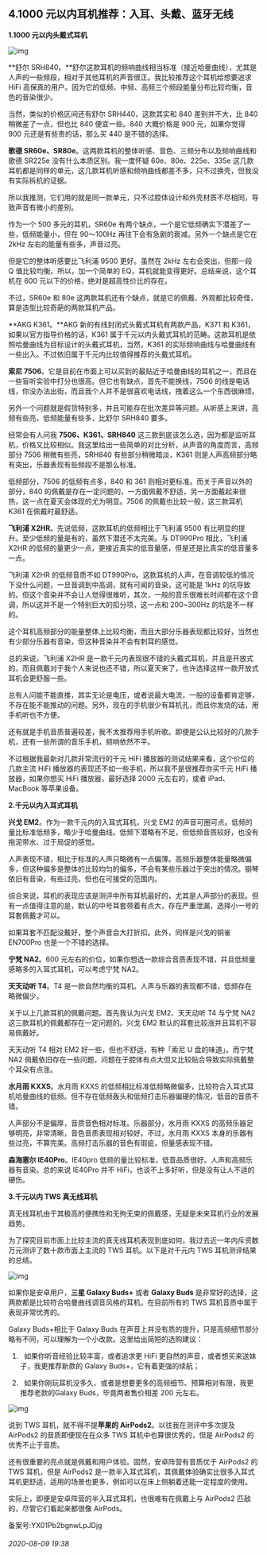 ## 4.1000 元以内耳机推荐：入耳、头戴、蓝牙无线
**1.1000 元以内头戴式耳机**


![img](https://pic3.zhimg.com/v2-ee07716b28b0deab51543e91c319f8d9.webp)

**舒尔 SRH840。**舒尔这款耳机的频响曲线相当标准（接近哈曼曲线），尤其是人声的一些频段，相对于其他耳机的声音很正。我比较推荐这个耳机给想要追求 HiFi 高保真的用户。因为它的低频、中频、高频三个频段能量分布比较均衡，音色的音染很少。


当然，类似的价格区间还有舒尔 SRH440，这款其实和 840 差别并不大，比 840 稍微差了一点，但也比 840 便宜一些。840 大概价格是 900 元，如果你觉得 900 元还是有些贵的话，那么买 440 是不错的选择。


**歌德 SR60e、SR80e**。这两款耳机的整体听感、音色、三频分布以及频响曲线和歌德 SR225e 没有什么本质区别。我一度怀疑 60e、80e、225e、335e 这几款耳机都是同样的单元，这几款耳机听感和频响曲线都差不多，只不过换壳，但我没有实际拆机的证据。


所以我推测，它们用的就是同一款单元，只不过腔体设计和外壳材质不尽相同，导致声音有微小的差别。


作为一个 500 多元的耳机，SR60e 有两个缺点，一个是它低频确实下潜差了一些，低频能量小，但在 90～100Hz 再往下会有急剧的衰减。另外一个缺点是它在 2kHz 左右的能量有些多，声音过亮。


但是它的整体听感要比飞利浦 9500 更好。虽然在 2kHz 左右会突出，但那一段 Q 值比较均衡。所以，加一个简单的 EQ，耳机就能变得更好。总结来说，这个耳机在 600 元以下的价格，绝对是超高性价比的存在。


不过，SR60e 和 80e 这两款耳机还有个缺点，就是它的佩戴、外观都比较奇怪，算是造型比较奇葩的两款耳机产品。


**AKG K361。**AKG 新的有线封闭式头戴式耳机有两款产品，K371 和 K361，如果以官方指导价格的话，K361 属于千元以内头戴式耳机的范畴。这款耳机是依照哈曼曲线为目标设计的头戴式耳机，当然，K361 的实际频响曲线与哈曼曲线有一些出入。不过依旧属于千元内比较值得推荐的头戴式耳机。


**索尼 7506**。它是目前在市面上可以买到的最贴近于哈曼曲线的耳机之一，而且在一些盲听实验中打分也很高。但它也有缺点，首先不能换线，7506 的线是电话线，你没办法出街，而且我个人并不是很喜欢电话线，拽着这么一个东西很麻烦。


另外一个问题就是假货特别多，并且可能存在批次差异等问题。从听感上来讲，高频有些亮，低频能量有些多，比舒尔 SRH840 要多。


经常会有人问我 **7506、K361、SRH840** 这三款到底该怎么选，因为都是监听耳机，价格又比较相似。我这里给出一些简单的对比分析，从声音的角度而言，高频部分 7506 稍微有些亮，SRH840 有些部分稍微暗淡，K361 则是人声高频部分略有突出，乐器表现有些频段不是那么标准。


低频部分，7506 的低频有点多，840 和 361 则相对更标准。而关于声音以外的部分，840 的佩戴是存在一定问题的，一方面佩戴不舒适，另一方面戴起来很热，这一点在夏天会体现的尤为明显。7506 的佩戴也比较一般，这三款耳机 K361 在佩戴时最舒适。


**飞利浦 X2HR**。先说低频，这款耳机的低频相比于飞利浦 9500 有比明显的提升。至少低频的量是有的，虽然下潜还不太完美。与 DT990Pro 相比，飞利浦 X2HR 的低频的量更少一点，更接近真实的低音量感，但是还是比真实的低音量多一点。


飞利浦 X2HR 的低频音质不如 DT990Pro。这款耳机的人声，在音调较低的情况下没什么问题，一旦音调到中高调，就有可闻的音染，这可能是 1kHz 的坑导致的。但这个音染并不会让人觉得很难听，其次，一般的音乐很难长时间都在这个音调，所以这并不是一个特别巨大的扣分项，这一点和 200~300Hz 的坑是不一样的。


这个耳机高频部分的能量整体上比较均衡，而且大部分乐器表现都比较好，当然也有少部分乐器有音染，但这种音染并不会有刺耳的感觉。


总的来说，飞利浦 X2HR 是一款千元内表现很不错的头戴式耳机，并且是开放式的，而且佩戴对于我个人来说也还不错，所以夏天来了，也许选择这样一款开放式耳机会更舒服一些。


总有人问能不能直推，其实无论是电压，或者说最大电流，一般的设备都肯定够，不存在能不能推动的问题。另外，现在的手机很少有耳机孔，而且你发烧的话，用手机听也不方便。


还有就是手机音质普遍较差，我不太推荐用手机听歌。即便是公认比较好的几款手机，还有一些所谓的音乐手机，频响依然不平。


不过根据我最新对几款非常流行的千元 HiFi 播放器的测试结果来看，这个价位的几款主流 HiFi 播放器的表现还不如一些手机，所以我不是很推荐你买千元 HiFi 播放器，如果你想买 HiFi 播放器，最好选择 2000 元左右的，或者 iPad、MacBook 等苹果设备。


**2.千元以内入耳式耳机**


**兴戈 EM2**。作为一款千元内的入耳式耳机，兴戈 EM2 的声音可圈可点。低频的量比标准低频多，略少于哈曼曲线。低频下潜略有不足，但低频音质较好，也没有拖泥带水、过于局促的感觉。


人声表现不错，相比于标准的人声只略微有一点偏薄。高频乐器整体能量略微偏多，但这种偏多是整体的比较均匀的偏多，不会有某些乐器过于突出的情况。钢琴依旧有音染，有些过亮，但也在可接受的范围内。


综合来说，耳机的表现应该是测评中所有耳机最好的，尤其是人声部分的表现。但有一点值得注意的是，默认的中号耳套带着有点大，存在严重泄漏，选择小一号的耳套佩戴才可以。


如果耳套不匹配没戴好，整个声音会大打折扣。此外，同样是兴戈的铜雀 EN700Pro 也是一个不错的选择。


**宁梵 NA2**。600 元左右的价位，如果你想选一款综合音质表现不错，并且低频量感略多的入耳式耳机，可以考虑宁梵 NA2。


**天天动听 T4**。T4 是一款自然均衡的耳机。人声与乐器的表现都不错，低频存在略微偏少。


关于以上几款耳机的佩戴问题。首先我认为兴戈 EM2、天天动听 T4 与宁梵 NA2 这三款耳机的佩戴都存在一定问题的。兴戈 EM2 默认的耳套比较涨并且耳机不容易佩戴好。


天天动听 T4 相对 EM2 好一些，但也不舒适，有种「索尼 U 盘的味道」。而宁梵 NA2 佩戴依旧存在一些问题，问题在于腔体有点大但又比较贴合导致实际佩戴整个耳朵有点涨。


**水月雨 KXXS**。水月雨 KXXS 的低频相比标准低频略微偏多，比较符合入耳式耳机哈曼曲线的低频。但不存在低频轰头和低频打击乐器偏硬的情况，低音的音质不错。


人声部分不是偏厚，音质音色相对标准。乐器部分，水月雨 KXXS 的高频乐器足够明亮，非常清晰，音色音质表现相对较好。不过，水月雨 KXXS 本身的乐器有些过亮，不算完美。高频打击乐器的音色有瑕疵，但量感表现不错。


**森海塞尔 IE40Pro**。IE40pro 低频的量比较标准，低音品质很好。人声和高频乐器有音染。总的来说 IE40Pro 并不 HiFi，也谈不上多好听，但是没有让人不适的硬伤。


**3.千元以内 TWS 真无线耳机**


真无线耳机由于其极高的便携性和无拘无束的佩戴感，无疑是未来耳机行业的发展趋势。


为了探究目前市面上比较主流的真无线耳机表现到底如何，我过去近一年内斥资数万元测评了数十款市面上主流的 TWS 耳机。以下是对千元内 TWS 耳机测评结果的总结。


![img](https://pic2.zhimg.com/v2-d0c32e674b70f8cd92ee5d91397bd9d8.webp)

如果你是安卓用户，**三星 Galaxy Buds+** 或者 **Galaxy Buds** 是非常好的选择，这两款都是比较符合哈曼曲线调音风格的耳机，在目前所有的 TWS 耳机音质中属于表现非常优秀的。


Galaxy Buds+相比于 Galaxy Buds 在声音上并没有质的提升，只是高频细节部分略有不同，可以理解为一个小改款。这里给出简短的选购建议：


1.   如果你听音经验比较丰富，或者追求更 HiFi 更自然的声音，或者想买来送妹子，我更推荐新款的 Galaxy Buds+，它有着更强的续航；


2.   如果你刚玩耳机没多久、或者是想要更多的高频细节、预算相对有限，我更推荐老款的Galaxy Buds，毕竟两者售价相差 200 元左右。


![img](https://pic2.zhimg.com/v2-6248e2d622c6301956c6d46d34d0f02c.webp)

说到 TWS 耳机，就不得不提**苹果的 AirPods2**。以往我在测评中多次提及 AirPods2 的音质即便现在在众多 TWS 耳机中也算很优秀的，但是 AirPods2 的优秀不止于音质。


还有很重要的亮点就是佩戴和用户体验。固然，安卓阵营有音质优于 AirPods2 的 TWS 耳机，但是 AirPods2 是一款半入耳式耳机，其佩戴体验确实比很多入耳式耳机更舒适，适用的场景也更多，例如可以在床上侧躺着还能一定程度的使用。


实际上，即便是安卓阵营的半入耳式耳机，也很难有在佩戴上与 AirPods2 匹敌的，尽管它们看起来都很像 AirPods。


备案号:YX01Pb2bgnwLpJDjg


###### 2020-08-09 19:38

